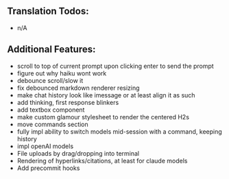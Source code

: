 ## Translation Todos:
- n/A

## Additional Features:
- scroll to top of current prompt upon clicking enter to send the prompt
- figure out why haiku wont work
- debounce scroll/slow it
- fix debounced markdown renderer resizing
- make chat history look like imessage or at least align it as such
- add thinking, first response blinkers
- add textbox component
- make custom glamour stylesheet to render the centered H2s
- move commands section
- fully impl ability to switch models mid-session with a command, keeping history
- impl openAI models
- File uploads by drag/dropping into terminal
- Rendering of hyperlinks/citations, at least for claude models
- Add precommit hooks
